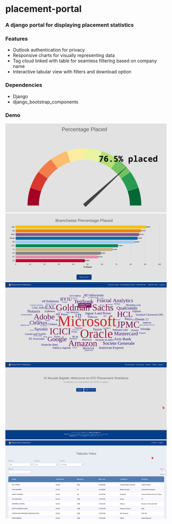 # placement-portal

### A django portal for displaying placement statistics

### Features
- Outlook authentication for privacy
- Responsive charts for visually representing data
- Tag cloud linked with table for seamless filtering based on company name
- Interactive tabular view with filters and download option

### Dependencies
- Django
- django_bootstrap_components


### Demo
![GUI demo](demo1.png?raw=true "Demo image")
![GUI demo](demo2.png?raw=true "Demo image")
![GUI demo](demo3.png?raw=true "Demo image")
![GUI demo](demo4.png?raw=true "Demo image")
![GUI demo](demo5.png?raw=true "Demo image")
